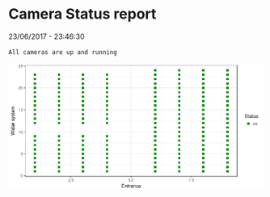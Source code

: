 Camera Status report
================
23/06/2017 - 23:46:30

    All cameras are up and running

![](camreport_files/figure-markdown_github/unnamed-chunk-2-1.png)
